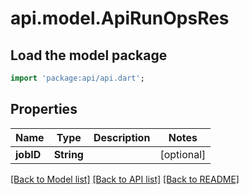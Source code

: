 # api.model.ApiRunOpsRes

## Load the model package
```dart
import 'package:api/api.dart';
```

## Properties
Name | Type | Description | Notes
------------ | ------------- | ------------- | -------------
**jobID** | **String** |  | [optional] 

[[Back to Model list]](../README.md#documentation-for-models) [[Back to API list]](../README.md#documentation-for-api-endpoints) [[Back to README]](../README.md)


